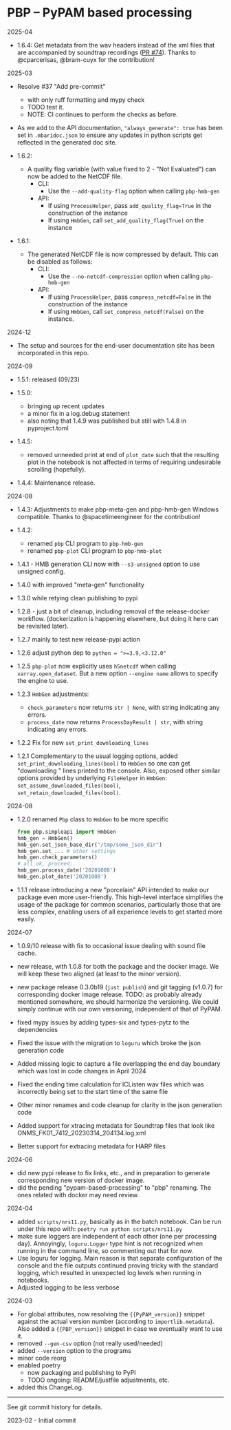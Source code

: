 # PBP – PyPAM based processing

2025-04

- 1.6.4: 
  Get metadata from the wav headers instead of the xml files that are accompanied by soundtrap recordings
  ([PR #74](https://github.com/mbari-org/pbp/pull/74)).
  Thanks to @cparcerisas, @bram-cuyx for the contribution!
  
2025-03

- Resolve #37 "Add pre-commit"
    - with only ruff formatting and mypy check
    - TODO test it.
    - NOTE: CI continues to perform the checks as before.

- As we add to the API documentation, `"always_generate": true` has been set in `.mbaridoc.json`
  to ensure any updates in python scripts get reflected in the generated doc site.

- 1.6.2:
    - A quality flag variable (with value fixed to 2 - "Not Evaluated")
      can now be added to the NetCDF file.
        - CLI:
            - Use the `--add-quality-flag` option when calling `pbp-hmb-gen`
        - API:
            - If using `ProcessHelper`, pass `add_quality_flag=True` in the construction of the instance
            - If using `HmbGen`, call `set_add_quality_flag(True)` on the instance

- 1.6.1:
    - The generated NetCDF file is now compressed by default.
      This can be disabled as follows:
        - CLI: 
            - Use the `--no-netcdf-compression` option when calling `pbp-hmb-gen`
        - API:
            - If using `ProcessHelper`, pass `compress_netcdf=False` in the construction of the instance
            - If using `HmbGen`, call `set_compress_netcdf(False)` on the instance.

2024-12

- The setup and sources for the end-user documentation site has been incorporated in this repo.

2024-09

- 1.5.1: released (09/23)
- 1.5.0:
    - bringing up recent updates
    - a minor fix in a log.debug statement
    - also noting that 1.4.9 was published but still with 1.4.8 in pyproject.toml

- 1.4.5:
    - removed unneeded print at end of `plot_date` such that the resulting plot in the notebook
      is not affected in terms of requiring undesirable scrolling (hopefully).
  
- 1.4.4: Maintenance release.

2024-08

- 1.4.3: Adjustments to make pbp-meta-gen and pbp-hmb-gen Windows compatible.
  Thanks to @spacetimeengineer for the contribution!

- 1.4.2:
    - renamed `pbp` CLI program to `pbp-hmb-gen` 
    - renamed `pbp-plot` CLI program to `pbp-hmb-plot` 

- 1.4.1 - HMB generation CLI now with `--s3-unsigned` option to use unsigned config.

- 1.4.0 with improved "meta-gen" functionality

- 1.3.0 while retying clean publishing to pypi
- 1.2.8 - just a bit of cleanup, including removal of the release-docker workflow.
  (dockerization is happening elsewhere, but doing it here can be revisited later).
- 1.2.7 mainly to test new release-pypi action

- 1.2.6 adjust python dep to `python = ">=3.9,<3.12.0"`
 
- 1.2.5 `pbp-plot` now explicitly uses `h5netcdf` when calling `xarray.open_dataset`. 
  But a new option `--engine name` allows to specify the engine to use.

- 1.2.3 `HmbGen` adjustments:
    - `check_parameters` now returns `str | None`, with string indicating any errors.
    - `process_date` now returns `ProcessDayResult | str`, with string indicating any errors. 

- 1.2.2 Fix for new `set_print_downloading_lines`
- 1.2.1 Complementary to the usual logging options, added `set_print_downloading_lines(bool)`
  to `HmbGen` so one can get "downloading <uri>" lines printed to the console.
  Also, exposed other similar options provided by underlying `FileHelper` in `HmbGen`:
  `set_assume_downloaded_files(bool)`, `set_retain_downloaded_files(bool)`.

2024-08

- 1.2.0 renamed `Pbp` class to `HmbGen` to be more specific

    ```python
    from pbp.simpleapi import HmbGen
    hmb_gen = HmbGen()
    hmb_gen.set_json_base_dir("/tmp/some_json_dir")
    hmb_gen.set_... # other settings
    hmb_gen.check_parameters()
    # all ok, proceed:
    hmb_gen.process_date('20201008')
    hmb_gen.plot_date('20201008')
    ```

- 1.1.1 release introducing a new "porcelain" API intended to make our package even
  more user-friendly. This high-level interface simplifies the usage of the package
  for common scenarios, particularly those that are less complex, enabling users
  of all experience levels to get started more easily.


2024-07

- 1.0.9/10 release with fix to occasional issue dealing with sound file cache.
- new release, with 1.0.8 for both the package and the docker image.
  We will keep these two aligned (at least to the minor version).
- new package release 0.3.0b19 (`just publish`)
  and git tagging (v1.0.7) for corresponding docker image release.
  TODO: as probably already mentioned somewhere, we should harmonize the versioning.
  We could simply continue with our own versioning, independent of that of PyPAM. 
 
- fixed mypy issues by adding types-six and types-pytz to the dependencies
- Fixed the issue with the  migration to `loguru` which broke the json generation code
- Added missing logic to capture a file overlapping the end day boundary which was lost in code changes in April 2024
- Fixed the ending time calculation for ICListen wav files which was incorrectly being set to the start time of the same file 
- Other minor renames and code cleanup for clarity in the json generation code
- Added support for xtracing metadata for Soundtrap files that look like ONMS_FK01_7412_20230314_204134.log.xml
- Better support for extracing metadata for HARP files

2024-06

- did new pypi release to fix links, etc., and in preparation to
  generate corresponding new version of docker image.
- did the pending "pypam-based-processing" to "pbp" renaming.
  The ones related with docker may need review.

2024-04

- added `scripts/nrs11.py`, basically as in the batch notebook.
  Can be run under this repo with: `poetry run python scripts/nrs11.py`
- make sure loggers are independent of each other (one per processing day).
  Annoyingly, `loguru.Logger` type hint is not recognized when running in the command line,
  so commenting out that for now. 
- Use loguru for logging.
  Main reason is that separate configuration of the console and the file outputs continued proving tricky
  with the standard logging, which resulted in unexpected log levels when running in notebooks.
- Adjusted logging to be less verbose

2024-03

- For global attributes, now resolving the `{{PyPAM_version}}` snippet against the
  actual version number (according to `importlib.metadata`).
  Also added a `{{PBP_version}}` snippet in case we eventually want to use it.
- removed `--gen-csv` option (not really used/needed)
- added `--version` option to the programs
- minor code reorg
- enabled poetry
    - now packaging and publishing to PyPI 
    - TODO ongoing: README/justfile adjustments, etc. 
- added this ChangeLog.


----

See git commit history for details.

2023-02 - Initial commit
